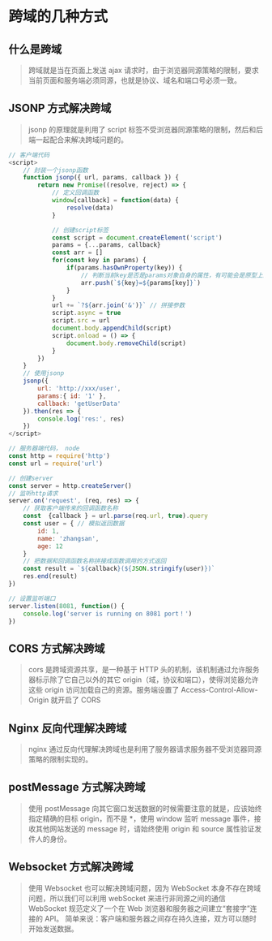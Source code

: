 # 跨域的几种方式

## 什么是跨域

> 跨域就是当在页面上发送 ajax 请求时，由于浏览器同源策略的限制，要求当前页面和服务端必须同源，也就是协议、域名和端口号必须一致。

## JSONP 方式解决跨域

> jsonp 的原理就是利用了 script 标签不受浏览器同源策略的限制，然后和后端一起配合来解决跨域问题的。

```JavaScript
// 客户端代码
<script>
    // 封装一个jsonp函数
    function jsonp({ url, params, callback }) {
        return new Promise((resolve, reject) => {
            // 定义回调函数
            window[callback] = function(data) {
                resolve(data)
            }

            // 创建script标签
            const script = document.createElement('script')
            params = {...params, callback}
            const arr = []
            for(const key in params) {
                if(params.hasOwnProperty(key)) {
                    // 判断当前key是否是params对象自身的属性，有可能会是原型上的属性，所以需要判断一下
                    arr.push(`${key}=${params[key]}`)
                }
            }
            url += `?${arr.join('&')}` // 拼接参数
            script.async = true
            script.src = url
            document.body.appendChild(script)
            script.onload = () => {
                document.body.removeChild(script)
            }
        })
    }
    // 使用jsonp
    jsonp({
        url: 'http://xxx/user',
        params:{ id: '1' },
        callback: 'getUserData'
    }).then(res => {
        console.log('res:', res)
    })
</script>

// 服务器端代码， node
const http = require('http')
const url = require('url')

// 创建server
const server = http.createServer()
// 监听http请求
server.on('request', (req, res) => {
    // 获取客户端传来的回调函数名称
    const  {callback } = url.parse(req.url, true).query
    const user = { // 模拟返回数据
        id: 1,
        name: 'zhangsan',
        age: 12
    }
    // 把数据和回调函数名称拼接成函数调用的方式返回
    const result = `${callback}(${JSON.stringify(user)})`
    res.end(result)
})

// 设置监听端口
server.listen(8081, function() {
    console.log('server is running on 8081 port！')
})


```

## CORS 方式解决跨域

> cors 是跨域资源共享，是一种基于 HTTP 头的机制，该机制通过允许服务器标示除了它自己以外的其它 origin（域，协议和端口），使得浏览器允许这些 origin 访问加载自己的资源。服务端设置了 Access-Control-Allow-Origin 就开启了 CORS

## Nginx 反向代理解决跨域

> nginx 通过反向代理解决跨域也是利用了服务器请求服务器不受浏览器同源策略的限制实现的。

## postMessage 方式解决跨域

> 使用 postMessage 向其它窗口发送数据的时候需要注意的就是，应该始终指定精确的目标 origin，而不是 \*，使用 window 监听 message 事件，接收其他网站发送的 message 时，请始终使用 origin 和 source 属性验证发件人的身份。

## Websocket 方式解决跨域

> 使用 Websocket 也可以解决跨域问题，因为 WebSocket 本身不存在跨域问题，所以我们可以利用 webSocket 来进行非同源之间的通信
> WebSocket 规范定义了一个在 Web 浏览器和服务器之间建立“套接字”连接的 API。 简单来说：客户端和服务器之间存在持久连接，双方可以随时开始发送数据。
